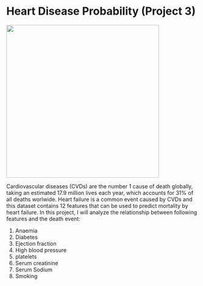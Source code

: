 # Heart Disease Probability (Project 3)

<img src="https://www.health.harvard.edu/media/content/images/CAC_Heart_N1803_gi473342614.jpg" width="400" height="400">

Cardiovascular diseases (CVDs) are the number 1 cause of death globally, taking an estimated 17.9 million lives each year, which accounts for 31% of all deaths worlwide.
Heart failure is a common event caused by CVDs and this dataset contains 12 features that can be used to predict mortality by heart failure. In this project, I will analyze the relationship between following features and the death event:
1) Anaemia 
2) Diabetes 
3) Ejection fraction
4) High blood pressure 
5) platelets 
6) Serum creatinine 
7) Serum Sodium 
8) Smoking 
